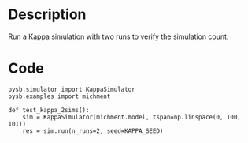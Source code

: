 # Description
Run a Kappa simulation with two runs to verify the simulation count.

# Code
```
pysb.simulator import KappaSimulator
pysb.examples import michment

def test_kappa_2sims():
    sim = KappaSimulator(michment.model, tspan=np.linspace(0, 100, 101))
    res = sim.run(n_runs=2, seed=KAPPA_SEED)

```
